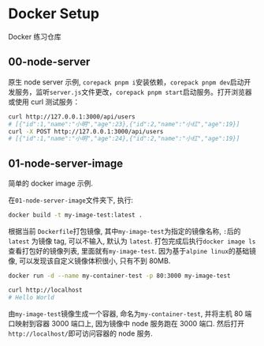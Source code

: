 # Docker Setup

Docker 练习仓库

## 00-node-server

原生 node server 示例, `corepack pnpm i`安装依赖，`corepack pnpm dev`启动开发服务，监听`server.js`文件更改，`corepack pnpm start`启动服务。打开浏览器或使用 curl 测试服务：

```bash
curl http://127.0.0.1:3000/api/users
# [{"id":1,"name":"小明","age":23},{"id":2,"name":"小红","age":19}]
curl -X POST http://127.0.0.1:3000/api/users
# [{"id":1,"name":"小明","age":24},{"id":2,"name":"小红","age":19}]
```

## 01-node-server-image

简单的 docker image 示例.

在`01-node-server-image`文件夹下, 执行:

```bash
docker build -t my-image-test:latest .
```

根据当前 `Dockerfile`打包镜像, 其中`my-image-test`为指定的镜像名称, `:`后的 `latest` 为镜像 tag, 可以不输入, 默认为 `latest`. 打包完成后执行`docker image ls`查看打包好的镜像列表, 里面就有`my-image-test`. 因为基于`alpine linux`的基础镜像, 可以发现该自定义镜像体积很小, 只有不到 80MB.

```bash
docker run -d --name my-container-test -p 80:3000 my-image-test

curl http://localhost
# Hello World
```

由`my-image-test`镜像生成一个容器, 命名为`my-container-test`, 并将主机 80 端口映射到容器 3000 端口上, 因为镜像中 node 服务跑在 3000 端口. 然后打开`http://localhost/`即可访问容器的 node 服务.
